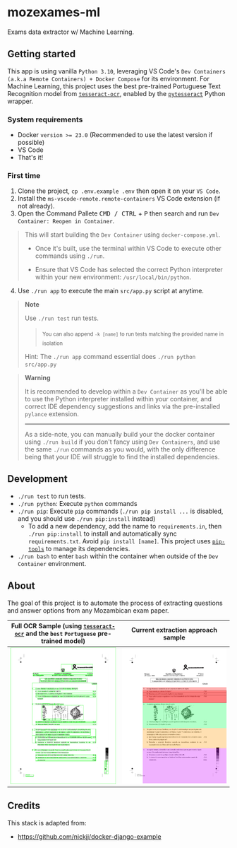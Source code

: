 # mozexames-ml

Exams data extractor w/ Machine Learning.

## Getting started

This app is using vanilla `Python 3.10`, leveraging VS Code's `Dev Containers (a.k.a Remote Containers) + Docker Compose` for its environment.
For Machine Learning, this project uses the best pre-trained Portuguese Text Recognition model from [`tesseract-ocr`](https://github.com/tesseract-ocr/tesseract), enabled by the [`pytesseract`](https://pypi.org/project/pytesseract/) Python wrapper.

### System requirements
- Docker `version >= 23.0` (Recommended to use the latest version if possible)
- VS Code
- That's it!

### First time

1. Clone the project, `cp .env.example .env` then open it on your `VS Code`.
2. Install the `ms-vscode-remote.remote-containers` VS Code extension (if not already).
3. Open the Command Pallete <kbd>CMD / CTRL</kbd> + <kbd>P</kbd> then search and run `Dev Container: Reopen in Container`.
> This will start building the `Dev Container` using `docker-compose.yml`.
>
> - Once it's built, use the terminal within VS Code to execute other commands using `./run`.
>
> - Ensure that VS Code has selected the correct Python interpreter within your new environment: `/usr/local/bin/python`.
4. Use `./run app` to execute the main `src/app.py` script at anytime.

> **Note**
>
> Use `./run test` run tests.
>
> > <sub>You can also append `-k [name]` to run tests matching the provided name in isolation</sub>
>
> Hint: The `./run app` command essential does `./run python src/app.py`

> **Warning**
>
> It is recommended to develop within a `Dev Container` as you'll be able to use
> the Python interpreter installed within your container, and correct IDE dependency suggestions and links via the pre-installed `pylance` extension.
>
> ---
>
> As a side-note, you can manually build your the docker container using `./run build` if you don't fancy using `Dev Containers`, and use the same `./run` commands as you would, with the only difference being that your IDE will struggle to find the installed dependencies.

## Development

- `./run test` to run tests.
- `./run python`: Execute `python` commands
- `./run pip`: Execute `pip` commands (`./run pip install ...` is disabled, and you should use `./run pip:install` instead)
  - To add a new dependency, add the name to `requirements.in`, then `./run pip:install` to install and automatically sync `requirements.txt`. Avoid `pip install [name]`. This project uses [`pip-tools`](https://github.com/jazzband/pip-tools) to manage its dependencies.
- `./run bash` to enter `bash` within the container when outside of the `Dev Container` environment.

## About

The goal of this project is to automate the process of extracting questions and answer options from any Mozambican exam paper.

| Full OCR Sample (using [`tesseract-ocr`](https://github.com/tesseract-ocr/tesseract) and the `best` `Portuguese` pre-trained model) | Current extraction approach sample |
| --- | --- |
| ![Text boundaries detected with tesseract-ocr](./docs/text-boundaries-with-tesseract.png) | ![Questions extraction approach sample](./docs/current-goal.jpg)|

## Credits

This stack is adapted from:

- https://github.com/nickjj/docker-django-example
